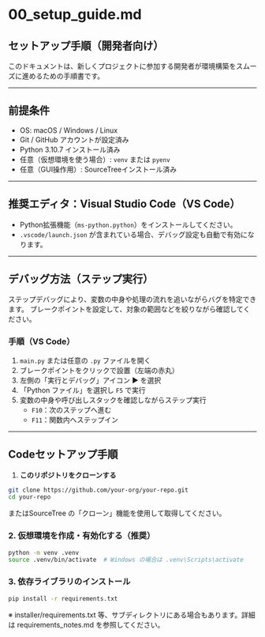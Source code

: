 # 00_setup_guide.md
## セットアップ手順（開発者向け）

このドキュメントは、新しくプロジェクトに参加する開発者が環境構築をスムーズに進めるための手順書です。

---

## 前提条件

- OS: macOS / Windows / Linux
- Git / GitHub アカウントが設定済み
- Python 3.10.7 インストール済み
- 任意（仮想環境を使う場合）: `venv` または `pyenv`
- 任意（GUI操作用）: SourceTreeインストール済み

---

## 推奨エディタ：Visual Studio Code（VS Code）

- Python拡張機能（`ms-python.python`）をインストールしてください。
- `.vscode/launch.json` が含まれている場合、デバッグ設定も自動で有効になります。

---

## デバッグ方法（ステップ実行）

ステップデバッグにより、変数の中身や処理の流れを追いながらバグを特定できます。
ブレークポイントを設定して、対象の範囲などを絞りながら確認してください。

### 手順（VS Code）

1. `main.py` または任意の `.py` ファイルを開く
2. ブレークポイントをクリックで設置（左端の赤丸）
3. 左側の「実行とデバッグ」アイコン ▶ を選択
4. 「Python ファイル」を選択し `F5` で実行
5. 変数の中身や呼び出しスタックを確認しながらステップ実行
    - `F10`：次のステップへ進む
    - `F11`：関数内へステップイン

---

## Codeセットアップ手順

1. **このリポジトリをクローンする**

```bash
git clone https://github.com/your-org/your-repo.git
cd your-repo
```

またはSourceTree の「クローン」機能を使用して取得してください。


### 2. 仮想環境を作成・有効化する（推奨）

```bash
python -m venv .venv
source .venv/bin/activate  # Windows の場合は .venv\Scripts\activate
```


### 3. 依存ライブラリのインストール

```bash
pip install -r requirements.txt
```

※ installer/requirements.txt 等、サブディレクトリにある場合もあります。詳細は requirements_notes.md を参照してください。



